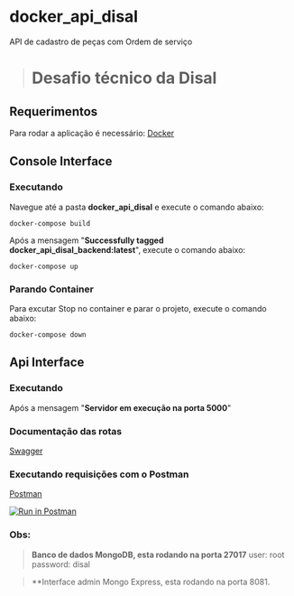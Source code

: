 # docker_api_disal
API de cadastro de peças com Ordem de serviço

># Desafio técnico da Disal
## Requerimentos
Para rodar a aplicação é necessário:
[Docker](https://www.docker.com/)

## Console Interface
### Executando
Navegue até a pasta **docker_api_disal** e execute o comando abaixo:

    docker-compose build
Após a mensagem "**Successfully tagged docker_api_disal_backend:latest**", execute o comando abaixo:

    docker-compose up

### Parando Container 
Para excutar Stop no container e parar o projeto, execute o comando abaixo:

    docker-compose down

## Api Interface
### Executando
Após a mensagem "**Servidor em execução na porta 5000**"

### Documentação das rotas

[Swagger](http://localhost:5000/api/v1/api-docs/)


### Executando requisições com o Postman

[Postman](https://documenter.getpostman.com/view/2333553/SztA78vK)

[![Run in Postman](https://run.pstmn.io/button.svg)](https://app.getpostman.com/run-collection/90fb5ec64e82d1416ac5)

### Obs:

> **Banco de dados MongoDB, esta rodando na porta 27017**
user: root
password: disal

>**Interface admin Mongo Express, esta rodando na porta 8081.


